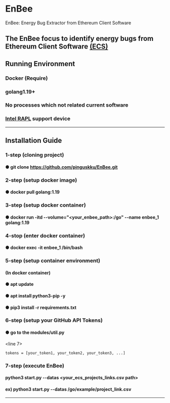 # EnBee
EnBee: Energy Bug Extractor from Ethereum Client Software

The EnBee focus to identify energy bugs from Ethereum Client Software [(ECS)](https://ethereum.org/en/developers/docs/nodes-and-clients/)
---
## Running Environment
### Docker (Require)
### golang1.19+
### No processes which not related current software
### [Intel RAPL](https://web.eece.maine.edu/~vweaver/projects/rapl/) support device
---
## Installation Guide
### 1-step (cloning project)
#### ● git clone https://github.com/pinguskku/EnBee.git
### 2-step (setup docker image)
#### ● docker pull golang:1.19
### 3-step (setup docker container)
#### ● docker run -itd --volume="<your_enbee_path>:/go" --name enbee_1 golang:1.19
### 4-stop (enter docker container)
#### ● docker exec -it enbee_1 /bin/bash
### 5-step (setup container environment)
#### (In docker container)
#### ● apt update
#### ● apt install python3-pip -y
#### ● pip3 install -r requirements.txt
### 6-step (setup your GitHub API Tokens)
#### ● go to the modules/util.py
<line 7>
```
tokens = [your_token1, your_token2, your_token3, ...]
```
### 7-step (execute EnBee)
#### python3 start.py --datas <your_ecs_projects_links.csv path>
#### ex) python3 start.py --datas /go/example/project_link.csv
---




